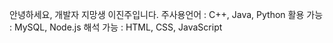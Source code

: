 안녕하세요, 개발자 지망생 이진주입니다.
주사용언어 : C++, Java, Python
활용 가능 : MySQL, Node.js
해석 가능 : HTML, CSS, JavaScript
